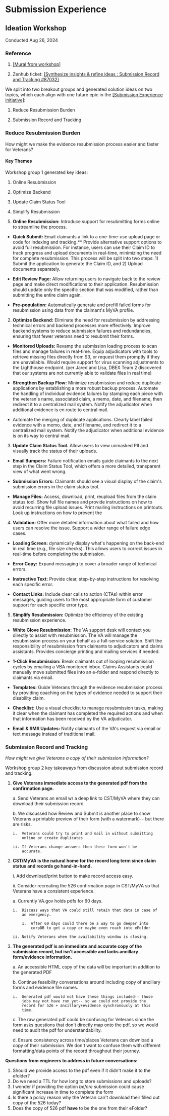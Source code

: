 # **Submission Experience**

## **Ideation Workshop**

Conducted Aug 26, 2024

### Reference

1.  [[Mural from
    workshop]](https://app.mural.co/t/departmentofveteransaffairs9999/m/departmentofveteransaffairs9999/1723818200733/9de0161485d4f357e604dd9e4c7f4dc3e8a9473e?sender=u2d8a66f6d38755bd8c4c6218)

2.  Zenhub ticket: [[Synthesize insights & refine ideas : Submission
    Record and Tracking
    #87032]](https://app.zenhub.com/workspaces/disability-benefits-experience-team-1-63dbdb0a401c4400119d3a44/issues/gh/department-of-veterans-affairs/va.gov-team/87032)

We split into two breakout groups and generated solution ideas on two
topics, which each align with one future epic in the [[Submission
Experience
initiative]](https://github.com/department-of-veterans-affairs/va.gov-team/blob/master/products/disability/526ez/product/feature-briefs/Submission%20Experience.md#5-delivery):

1.  Reduce Resubmission Burden

2.  Submission Record and Tracking

### Reduce Resubmission Burden

How might we make the evidence resubmission process easier and faster
for Veterans?

#### Key Themes

Workshop group 1 generated key ideas:

1.  Online Resubmission

2.  Optimize Backend

3.  Update Claim Status Tool

4.  Simplify Resubmission



1.  **Online Resubmission:** Introduce support for resubmitting forms
    online to streamline the process.

-   **Quick Submit:** Email claimants a link to a one-time-use upload
    page or code for indexing and tracking.\*\* Provide alternative
    support options to avoid full resubmission. For instance, users can
    use their Claim ID to track progress and upload documents in
    real-time, minimizing the need for complete resubmission. This
    process will be split into two steps: 1) Submit the application to
    generate the Claim ID, and 2) Upload documents separately.

-   **Edit Review Page:** Allow returning users to navigate back to the
    review page and make direct modifications to their application.
    Resubmission should update only the specific section that was
    modified, rather than submitting the entire claim again.

-   **Pre-population:** Automatically generate and prefill failed forms
    for resubmission using data from the claimant's MyVA profile.

2.  **Optimize Backend:** Eliminate the need for resubmission by
    addressing technical errors and backend processes more effectively.
    Improve backend systems to reduce submission failures and
    redundancies, ensuring that fewer veterans need to resubmit their
    forms.

-   **Monitored Uploads:** Revamp the submission loading process to scan
    files and manage failures in real-time. Equip adjudicators with
    tools to retrieve missing files directly from S3, or request them
    promptly if they are unavailable. Would require support for virus
    scanning adjustments to the Lighthouse endpoint. (per Jared and Lisa, DBEX Team 2 discovered that our systems are not currently able to validate files in real time) 

-   **Strengthen Backup Flow:** Minimize resubmission and reduce
    duplicate applications by establishing a more robust backup process.
    Automate the handling of individual evidence failures by stamping
    each piece with the veteran's name, associated claim, a memo, date,
    and filename, then redirect it to a centralized mail system. Notify
    the adjudicator when additional evidence is en route to central
    mail.

-   Automate the merging of duplicate applications. Clearly label failed
    evidence with a memo, date, and filename, and redirect it to a
    centralized mail system. Notify the adjudicator when additional
    evidence is on its way to central mail.

3.  **Update Claim Status Tool.** Allow users to view unmasked PII and
    visually track the status of their uploads.

-   **Email Bumpers:** Failure notification emails guide claimants to
    the next step in the Claim Status Tool, which offers a more
    detailed, transparent view of what went wrong.

-   **Submission Errors:** Claimants should see a visual display of the
    claim's submission errors in the claim status tool.

-   **Manage Files:** Access, download, print, reupload files from the
    claim status tool. Show full file names and provide instructions on
    how to avoid recurring file upload issues. Print mailing
    instructions on printouts. Look up instructions on how to prevent
    the

4.  **Validation:** Offer more detailed information about what failed
    and how users can resolve the issue. Support a wider range of
    failure edge cases.

-   **Loading Screen:** dynamically display what's happening on the
    back-end in real time (e.g., file size checks). This allows users to
    correct issues in real-time before completing the submission.

-   **Error Copy:** Expand messaging to cover a broader range of
    technical errors.

-   **Instructive Text:** Provide clear, step-by-step instructions for
    resolving each specific error.

-   **Contact Links:** Include clear calls to action (CTAs) within error
    messages, guiding users to the most appropriate form of customer
    support for each specific error type.

5.  **Simplify Resubmission:** Optimize the efficiency of the existing
    resubmission experience.

-   **White Glove Resubmission:** The VA support desk will contact you
    directly to assist with resubmission. The VA will manage the
    resubmission process on your behalf as a full-service solution.
    Shift the responsibility of resubmission from claimants to
    adjudicators and claims assistants. Provides concierge printing and
    mailing services if needed.

-   **1-Click Resubmission:** Break claimants out of looping
    resubmission cycles by emailing a VBA monitored inbox. Claims
    Assistants could manually move submitted files into an e-folder and
    respond directly to claimants via email.

-   **Templates:** Guide Veterans through the evidence resubmission
    process by providing coaching on the types of evidence needed to
    support their disability claim.

-   **Checklist:** Use a visual checklist to manage resubmission tasks,
    making it clear when the claimant has completed the required actions
    and when that information has been received by the VA adjudicator.

-   **Email & SMS Updates:** Notify claimants of the VA's request via
    email or text message instead of traditional mail.

### **Submission Record and Tracking**

*How might we give Veterans a copy of their submission information?*

Workshop group 2 key takeaways from discussion about submission record
and tracking.

1.  **Give Veterans immediate access to the generated pdf from the
    confirmation page.**

    a.  Send Veterans an email w/ a deep link to CST/MyVA where they can
        download their submission record

    b.  We discussed how Review and Submit is another place to show
        Veterans a printable preview of their form (with a watermark)--
        but there are risks.

        i.  Veterans could try to print and mail in without submitting
            online or create duplicates
        
        ii. If Veterans change answers then their form won't be
            accurate.

2.  **CST/MyVA is the natural home for the record long term since claim
    status and records go hand-in-hand.**

    i.  Add download/print button to make record access easy.

    ii. Consider recreating the 526 confirmation page in CST/MyVA so
        that Veterans have a consistent experience.

    

    a.  Currently VA.gov holds pdfs for 60 days.

        i.  Discuss ways that VA could still retain that data in case of
            an emergency.
        
            1.  After 60 days could there be a way to go deeper into
                corpDB to get a copy or maybe even reach into eFolder
        
        ii. Notify Veterans when the availability window is closing.

3.  **The generated pdf is an immediate and accurate copy of the
    submission record, but isn't accessible and lacks ancillary
    form/evidence information.**

    a.  An accessible HTML copy of the data will be important in
        addition to the generated PDF

    b.  Continue feasibility conversations around including copy of
        ancillary forms and evidence file names.

        i.  Generated pdf would not have these things included-- those
            jobs may not have run yet-- so we could not provide the
            record for 526 + ancillary+evidence synchronously at this
            time.

    c.  The raw generated pdf could be confusing for Veterans since the
        form asks questions that don\'t directly map onto the pdf, so we
        would need to audit the pdf for understandability.

    d.  Ensure consistency across time/places Veterans can download a
        copy of their submission. We don't want to confuse them with
        different formatting/data points of the record throughout their
        journey.

**Questions from engineers to address in future conversations:**

1. Should we provide access to the pdf even if it didn\'t make it to the efolder?
2. Do we need a TTL for how long to store submissions and uploads?
3. I wonder if providing the option *before* submission could cause significant increase in time to complete the form
4. Is there a policy reason why the Veteran can't download their filled out copy of the 526 today?
5. Does the copy of 526 pdf **have** to be the one from their eFolder? 
